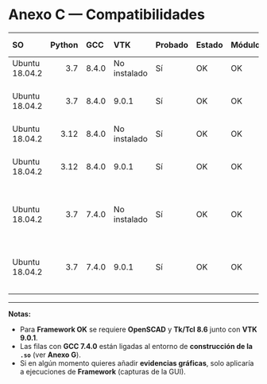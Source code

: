 # Anexo C — Compatibilidades

| SO             |   Python | GCC   | VTK          | Probado   | Estado   | Módulo   | Framework   | Req. extra                         | Notas / Relación                               |
|:---------------|---------:|:------|:-------------|:----------|:---------|:---------|:------------|:-----------------------------------|:-----------------------------------------------|
| Ubuntu 18.04.2 |     3.7  | 8.4.0 | No instalado | Sí        | OK       | OK       | KO          | —                                  | nan                                            |
| Ubuntu 18.04.2 |     3.7  | 8.4.0 | 9.0.1        | Sí        | OK       | OK       | OK          | Requiere OpenSCAD; usar Tk/Tcl 8.6 | nan                                            |
| Ubuntu 18.04.2 |     3.12 | 8.4.0 | No instalado | Sí        | OK       | OK       | KO          | —                                  | nan                                            |
| Ubuntu 18.04.2 |     3.12 | 8.4.0 | 9.0.1        | Sí        | OK       | OK       | OK          | Requiere OpenSCAD; usar Tk/Tcl 8.6 | nan                                            |
| Ubuntu 18.04.2 |     3.7  | 7.4.0 | No instalado | Sí        | OK       | OK       | KO          | —                                  | Relacionado con generación de la .so (Anexo G) |
| Ubuntu 18.04.2 |     3.7  | 7.4.0 | 9.0.1        | Sí        | OK       | OK       | OK          | Requiere OpenSCAD; usar Tk/Tcl 8.6 | Relacionado con generación de la .so (Anexo G) |

---
**Notas:**
- Para **Framework OK** se requiere **OpenSCAD** y **Tk/Tcl 8.6** junto con **VTK 9.0.1**.
- Las filas con **GCC 7.4.0** están ligadas al entorno de **construcción de la `.so`** (ver **Anexo G**).
- Si en algún momento quieres añadir **evidencias gráficas**, solo aplicaría a ejecuciones de **Framework** (capturas de la GUI).
